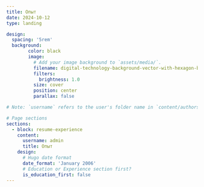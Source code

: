 ```yaml
---
title: Опыт
date: 2024-10-12
type: landing

design:
  spacing: '5rem'
  background:
        color: black
        image:
          # Add your image background to `assets/media/`.
          filename: digital-technology-background-vector-with-hexagon-border-dark-purple-tone.svg
          filters:
            brightness: 1.0
          size: cover
          position: center
          parallax: false

# Note: `username` refers to the user's folder name in `content/authors/`

# Page sections
sections:
  - block: resume-experience
    content:
      username: admin
      title: Опыт
    design:
      # Hugo date format
      date_format: 'January 2006'
      # Education or Experience section first?
      is_education_first: false
---
```

